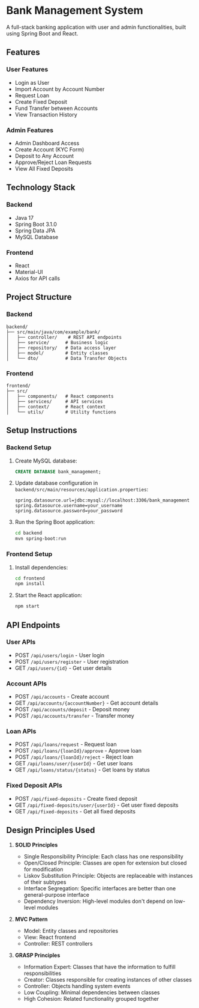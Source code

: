 # Bank Management System

A full-stack banking application with user and admin functionalities, built using Spring Boot and React.

## Features

### User Features
- Login as User
- Import Account by Account Number
- Request Loan
- Create Fixed Deposit
- Fund Transfer between Accounts
- View Transaction History

### Admin Features
- Admin Dashboard Access
- Create Account (KYC Form)
- Deposit to Any Account
- Approve/Reject Loan Requests
- View All Fixed Deposits

## Technology Stack

### Backend
- Java 17
- Spring Boot 3.1.0
- Spring Data JPA
- MySQL Database

### Frontend
- React
- Material-UI
- Axios for API calls

## Project Structure

### Backend
```
backend/
├── src/main/java/com/example/bank/
│   ├── controller/    # REST API endpoints
│   ├── service/      # Business logic
│   ├── repository/   # Data access layer
│   ├── model/        # Entity classes
│   └── dto/          # Data Transfer Objects
```

### Frontend
```
frontend/
├── src/
│   ├── components/   # React components
│   ├── services/     # API services
│   ├── context/      # React context
│   └── utils/        # Utility functions
```

## Setup Instructions

### Backend Setup
1. Create MySQL database:
   ```sql
   CREATE DATABASE bank_management;
   ```

2. Update database configuration in `backend/src/main/resources/application.properties`:
   ```properties
   spring.datasource.url=jdbc:mysql://localhost:3306/bank_management
   spring.datasource.username=your_username
   spring.datasource.password=your_password
   ```

3. Run the Spring Boot application:
   ```bash
   cd backend
   mvn spring-boot:run
   ```

### Frontend Setup
1. Install dependencies:
   ```bash
   cd frontend
   npm install
   ```

2. Start the React application:
   ```bash
   npm start
   ```

## API Endpoints

### User APIs
- POST `/api/users/login` - User login
- POST `/api/users/register` - User registration
- GET `/api/users/{id}` - Get user details

### Account APIs
- POST `/api/accounts` - Create account
- GET `/api/accounts/{accountNumber}` - Get account details
- POST `/api/accounts/deposit` - Deposit money
- POST `/api/accounts/transfer` - Transfer money

### Loan APIs
- POST `/api/loans/request` - Request loan
- POST `/api/loans/{loanId}/approve` - Approve loan
- POST `/api/loans/{loanId}/reject` - Reject loan
- GET `/api/loans/user/{userId}` - Get user loans
- GET `/api/loans/status/{status}` - Get loans by status

### Fixed Deposit APIs
- POST `/api/fixed-deposits` - Create fixed deposit
- GET `/api/fixed-deposits/user/{userId}` - Get user fixed deposits
- GET `/api/fixed-deposits` - Get all fixed deposits

## Design Principles Used

1. **SOLID Principles**
   - Single Responsibility Principle: Each class has one responsibility
   - Open/Closed Principle: Classes are open for extension but closed for modification
   - Liskov Substitution Principle: Objects are replaceable with instances of their subtypes
   - Interface Segregation: Specific interfaces are better than one general-purpose interface
   - Dependency Inversion: High-level modules don't depend on low-level modules

2. **MVC Pattern**
   - Model: Entity classes and repositories
   - View: React frontend
   - Controller: REST controllers

3. **GRASP Principles**
   - Information Expert: Classes that have the information to fulfill responsibilities
   - Creator: Classes responsible for creating instances of other classes
   - Controller: Objects handling system events
   - Low Coupling: Minimal dependencies between classes
   - High Cohesion: Related functionality grouped together 